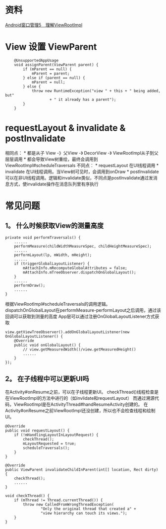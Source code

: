 # 资料
[Android窗口管理5　理解ViewRootImpl](https://blog.csdn.net/liuwg1226/article/details/113100302)

# View 设置 ViewParent
```
    @UnsupportedAppUsage
    void assignParent(ViewParent parent) {
        if (mParent == null) {
            mParent = parent;
        } else if (parent == null) {
            mParent = null;
        } else {
            throw new RuntimeException("view " + this + " being added, but"
                    + " it already has a parent");
        }
    }
```

# requestLayout & invalidate & postInvalidate
相同点：
    * 都是从子 View -》父View -》 DecorView -》 ViewRootImpl从子到父层层调用
    * 都会导致View树重绘，最终会调用到ViewRootImpl#scheduleTraversals
不同点：
    * requestLayout 在UI线程调用
    * invalidate 在UI线程调用。当View树可见时，会调用到onDraw
    * postInvalidate 可以在非UI线程调用。逻辑和invalidate类似，不同点是postInvalidate通过发消息方式，使invalidate操作在消息队列里有序执行

# 常见问题
## 1。 什么时候获取View的测量高度
```
private void performTraversals() {
    ......
    performMeasure(childWidthMeasureSpec, childHeightMeasureSpec);
    ......
    performLayout(lp, mWidth, mHeight);
    ......
    if (triggerGlobalLayoutListener) {
        mAttachInfo.mRecomputeGlobalAttributes = false;
        mAttachInfo.mTreeObserver.dispatchOnGlobalLayout();
    }
    ......
    performDraw();
    ......
}
```
根据ViewRootImpl#scheduleTraversals的调用逻辑。
dispatchOnGlobalLayout在performMeasure-performLayout之后调用，通过该回调可以获取到测量的高度
App层可以通过注册OnGlobalLayoutListener方式获取
```
view.getViewTreeObserver().addOnGlobalLayoutListener(new OnGlobalLayoutListener() {
    @Override
    public void onGlobalLayout() {
		// view.getMeasuredWidth()/view.getMeasuredHeight()
		......
    }
});
```


## 2。 在子线程中可以更新UI吗
在Activity#onResume之前，可以在子线程更新UI。
checkThread()线程检查是在ViewRootImpl的方法中进行的（如invlidate和requestLayout）
而通过溯源代码，ViewRootImpl是在ActivityThread#handResumeActivity创建的。
在Activity#onResume之前ViewRootImpl还没创建，所以也不会检查线程和绘制UI。
```
@Override
public void requestLayout() {
    if (!mHandlingLayoutInLayoutRequest) {
        checkThread();
        mLayoutRequested = true;
        scheduleTraversals();
    }
}

@Override
public ViewParent invalidateChildInParent(int[] location, Rect dirty) {
    checkThread();
    ......
}

void checkThread() {
    if (mThread != Thread.currentThread()) {
        throw new CalledFromWrongThreadException(
                "Only the original thread that created a" +
                "view hierarchy can touch its views.");
    }
}

```